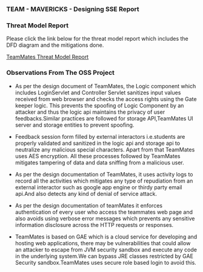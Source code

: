 ### TEAM - MAVERICKS - Designing SSE Report


### Threat Model Report
Please  click the link below for the threat model report which includes the DFD diagram and the mitigations done.

[TeamMates Threat Model Report](https://nbiswal.github.io/teammates/)

### Observations From The OSS Project 

+ As per the design document of TeamMates, the Logic component which includes LoginServlet and Controller Servlet sanitizes input values received from web browser and checks the access rights using the Gate keeper logic. This prevents the spoofing of Logic Component by an attacker and thus the logic api maintains the privacy of user feedbacks.Similar practices are followed for storage API,TeamMates UI server and storage entities to prevent spoofing.  

+ Feedback session form filled by external interactors i.e.students are properly validated and sanitized in the logic api and storage api to neutralize any malicious special characters. Apart from that TeamMates uses AES encryption. All these processes followed by TeamMates mitigates tampering of data and data sniffing from a malicious user. 

+ As per the design documentation of TeamMates, it uses activity logs to record all the activities which mitigates any type of repudiation from an external interactor such as google app engine or thirdy party email api.And also detects any kind of denial of service attack. 

+ As per the design documentation of teamMates it enforces authentication of every user who access the teammates web page and also avoids using verbose error messages which prevents any sensitive information disclosure across the HTTP requests or responses.

+ TeamMates is based on GAE which is a cloud service for developing and hosting web applications, there may be vulnerabilities that could allow an attacker to escape from JVM security sandbox and execute any code in the underlying system.We can bypass JRE classes restricted by GAE Security sandbox.TeamMates uses secure role based login to avoid this. 
